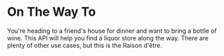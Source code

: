 # On The Way To

You're heading to a friend's house for dinner and want to bring a bottle of wine. This API will help you find a liquor store along the way. There are plenty of other use cases, but this is the Raison d'être.
